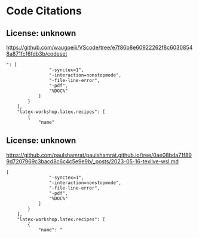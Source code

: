 # Code Citations

## License: unknown
https://github.com/waugpeiii/VScode/tree/e7f86b8e60922262f8c60308548a871fcf6fdb3b/codeset

```
": [
                "-synctex=1",
                "-interaction=nonstopmode",
                "-file-line-error",
                "-pdf",
                "%DOC%"
            ]
        }
    ],
    "latex-workshop.latex.recipes": [
        {
            "name"
```


## License: unknown
https://github.com/paulshamrat/paulshamrat.github.io/tree/0ae08bda71f899d7207969c3bacd8c6c4c5e9e9b/_posts/2023-05-16-texlive-wsl.md

```
[
                "-synctex=1",
                "-interaction=nonstopmode",
                "-file-line-error",
                "-pdf",
                "%DOC%"
            ]
        }
    ],
    "latex-workshop.latex.recipes": [
        {
            "name": "
```


